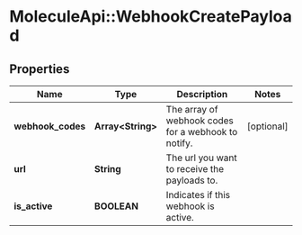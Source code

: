 # MoleculeApi::WebhookCreatePayload

## Properties
Name | Type | Description | Notes
------------ | ------------- | ------------- | -------------
**webhook_codes** | **Array&lt;String&gt;** | The array of webhook codes for a webhook to notify. | [optional] 
**url** | **String** | The url you want to receive the payloads to. | 
**is_active** | **BOOLEAN** | Indicates if this webhook is active. | 


